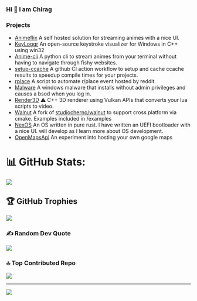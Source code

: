 ### Hi 👋 I am Chirag

### Projects

- [Animeflix](https://github.com/chirag-droid/animeflix) A self hosted solution for streaming animes with a nice UI.
- [KeyLoggr](https://github.com/chirag-droid/KeyLoggr) An open-source keystroke visualizer for Windows in C++ using win32
- [Anime-cli](https://github.com/chirag-droid/anime-cli) A python cli to stream animes from your terminal without having to navigate through fishy websites.
- [setup-ccache](https://github.com/marketplace/actions/setup-ccache-windows-linux-macos) A github CI action workflow to setup and cache ccache results to speedup compile times for your projects.
- [rplace](https://github.com/r/rplace) A script to automate r/place event hosted by reddit.
- [Malware](https://github.com/chirag-droid/Malware) A windows malware that installs without admin privileges and causes a bsod when you log in.
- [Render3D](https://github.com/chirag-droid/Render3D) ⚠️ C++ 3D renderer using Vulkan APIs that converts your lua scripts to video.
- [Walnut](https://github.com/chirag-droid/Walnut) A fork of [studiocherno/walnut](https://github.com/studiocherno/walnut) to support cross platform via cmake. Examples included in /examples
- [NexOS](https://github.com/chirag-droid/NexOS) An OS written in pure rust. I have written an UEFI bootloader with a nice UI. will develop as I learn more about OS development.
- [OpenMapsApi](https://openmapsapi.up.railway.app/) An experiment into hosting your own google maps

# 📊 GitHub Stats:
![](https://github-readme-stats.vercel.app/api?username=chirag-droid&theme=radical&hide_border=false&include_all_commits=true&count_private=true)<br/>

## 🏆 GitHub Trophies
![](https://github-profile-trophy.vercel.app/?username=chirag-droid&theme=radical&no-frame=false&no-bg=true&margin-w=4)

### ✍️ Random Dev Quote
![](https://quotes-github-readme.vercel.app/api?type=horizontal&theme=dark)

### 🔝 Top Contributed Repo
![](https://github-contributor-stats.vercel.app/api?username=chirag-droid&limit=5&theme=dark&combine_all_yearly_contributions=true)

---
[![](https://visitcount.itsvg.in/api?id=chirag-droid&icon=0&color=0)](https://visitcount.itsvg.in)

<!-- Proudly created with GPRM ( https://gprm.itsvg.in ) -->
